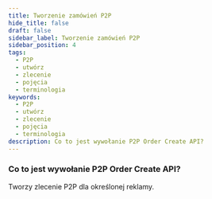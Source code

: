 ```yaml
---
title: Tworzenie zamówień P2P
hide_title: false
draft: false
sidebar_label: Tworzenie zamówień P2P
sidebar_position: 4
tags:
  - P2P
  - utwórz
  - zlecenie
  - pojęcia
  - terminologia
keywords:
  - P2P
  - utwórz
  - zlecenie
  - pojęcia
  - terminologia
description: Co to jest wywołanie P2P Order Create API?
---
```


### Co to jest wywołanie P2P Order Create API?

Tworzy zlecenie P2P dla określonej reklamy.

